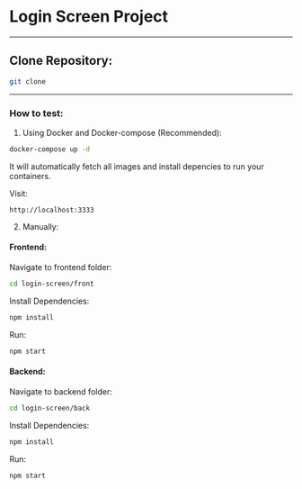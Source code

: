 # Login Screen Project

---

## Clone Repository:
```bash
git clone 
```

---

### How to test:


1. Using Docker and Docker-compose (Recommended):

```bash
docker-compose up -d
```

It will automatically fetch all images and install depencies to run your containers.

Visit:

```
http://localhost:3333
```

2. Manually:

#### Frontend:

Navigate to frontend folder:

```bash
cd login-screen/front
```

Install Dependencies:

```bash
npm install
```

Run: 

```bash
npm start
```

#### Backend:

Navigate to backend folder:

```bash
cd login-screen/back
```

Install Dependencies:

```bash
npm install
```

Run: 

```bash
npm start
```
